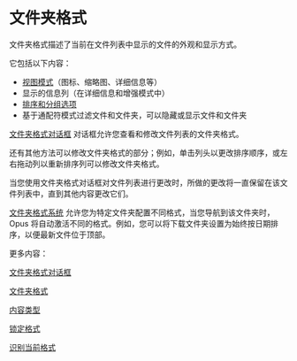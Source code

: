 # 文件夹格式

文件夹格式描述了当前在文件列表中显示的文件的外观和显示方式。

它包括以下内容：

- [视图模式](the_lister/view_modes.zh.md)（图标、缩略图、详细信息等）
- 显示的信息列（在详细信息和增强模式中）
- [排序和分组选项](sorting_and_grouping/README.zh.md)
- 基于通配符模式过滤文件和文件夹，可以隐藏或显示文件和文件夹

[文件夹格式对话框](/Manual/basic_concepts/folder_options/folder_options_dialog/README.zh.md) 对话框允许您查看和修改文件列表的文件夹格式。

还有其他方法可以修改文件夹格式的部分；例如，单击列头以更改排序顺序，或左右拖动列以重新排序列可以修改文件夹格式。

当您使用文件夹格式对话框对文件列表进行更改时，所做的更改将一直保留在该文件列表中，直到其他内容更改它们。

[文件夹格式系统](/Manual/basic_concepts/folder_options/folder_formats.zh.md) 允许您为特定文件夹配置不同格式，当您导航到该文件夹时，Opus 将自动激活不同的格式。例如，您可以将下载文件夹设置为始终按日期排序，以便最新文件位于顶部。

更多内容：

[文件夹格式对话框](/Manual/basic_concepts/folder_options/folder_options_dialog/README.zh.md)

[文件夹格式](/Manual/basic_concepts/folder_options/folder_formats.zh.md)

[内容类型](/Manual/basic_concepts/folder_options/content_types.zh.md)

[锁定格式](/Manual/basic_concepts/folder_options/locking_the_format.zh.md)

[识别当前格式](/Manual/basic_concepts/folder_options/identifying_the_current_format.zh.md)